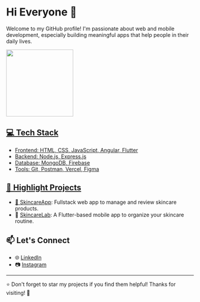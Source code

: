 # Hi Everyone 🙌

Welcome to my GitHub profile! I'm passionate about web and mobile development, especially building meaningful apps that help people in their daily lives.

<p align="left">
  <a href="https://github.com/anglczbla">
    <img height="180em" src="https://github-readme-stats-eight-theta.vercel.app/api?username=anglczbla&show_icons=true&theme=algolia&include_all_commits=true&count_private=true"/>
</p>

## 💻 Tech Stack

- Frontend: HTML, CSS, JavaScript, Angular, Flutter
- Backend: Node.js, Express.js
- Database: MongoDB, Firebase
- Tools: Git, Postman, Vercel, Figma

## 🚀 Highlight Projects

- 🧴 [SkincareApp](https://github.com/anglczbla/SkincareApp): Fullstack web app to manage and review skincare products.
- 🌿 [SkincareLab](https://github.com/anglczbla/SkincareLab): A Flutter-based mobile app to organize your skincare routine.

## 📫 Let's Connect

- 🌐 [LinkedIn](https://www.linkedin.com/in/angelica-izabella-131b14346/)
- 📷 [Instagram](https://www.instagram.com/angelicaizbla)

---

⭐ Don't forget to star my projects if you find them helpful! Thanks for visiting! 🌟

